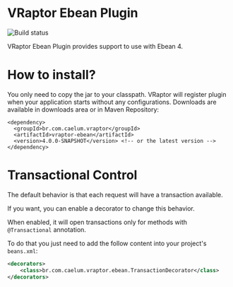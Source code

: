 # VRaptor Ebean Plugin

![Build status](https://secure.travis-ci.org/dtelaroli/vraptor-ebean.png)

VRaptor Ebean Plugin provides support to use with Ebean 4.

# How to install?

You only need to copy the jar to your classpath. VRaptor will register plugin when 
your application starts without any configurations. Downloads are available in 
downloads area or in Maven Repository:

	<dependency>
	  <groupId>br.com.caelum.vraptor</groupId>
	  <artifactId>vraptor-ebean</artifactId>
	  <version>4.0.0-SNAPSHOT</version> <!-- or the latest version -->
	</dependency>

# Transactional Control

The default behavior is that each request will have a transaction available.

If you want, you can enable a decorator to change this behavior. 

When enabled, it will open transactions only for methods with `@Transactional` annotation. 

To do that you just need to add the follow content into your project's `beans.xml`:

```xml
<decorators>
    <class>br.com.caelum.vraptor.ebean.TransactionDecorator</class>
</decorators>
```
